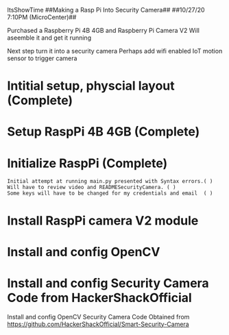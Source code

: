 ItsShowTime
##Making a Rasp Pi Into Security Camera## ##10/27/20 7:10PM (MicroCenter)##

Purchased a Raspberry Pi 4B 4GB and Raspberry Pi Camera V2 Will aseemble it and get it running

Next step turn it into a security camera Perhaps add wifi enabled IoT motion sensor to trigger camera

# Intitial setup, physcial layout (Complete)

# Setup RaspPi 4B 4GB (Complete)

#  Initialize RaspPi (Complete)
    Initial attempt at running main.py presented with Syntax errors.( )
    Will have to review video and READMESecurityCamera. ( )
    Some keys will have to be changed for my credentials and email  ( )
    
# Install RaspPi camera V2 module

# Install and config OpenCV

# Install and config Security Camera Code from HackerShackOfficial

  Install and config OpenCV
    Security Camera Code Obtained from https://github.com/HackerShackOfficial/Smart-Security-Camera
